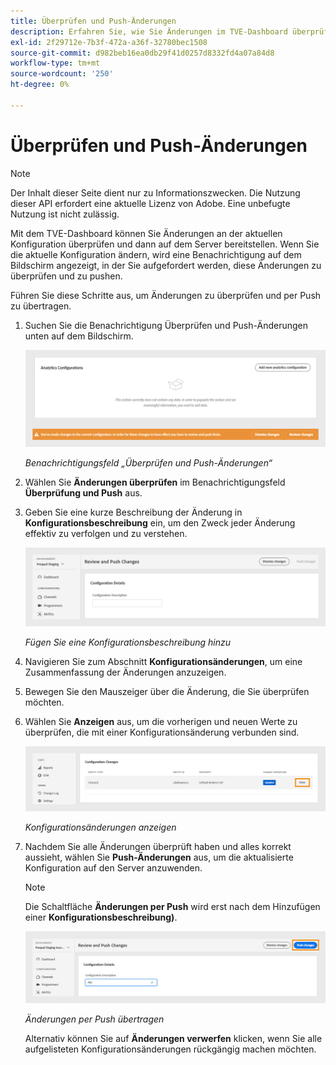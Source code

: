 ```yaml
---
title: Überprüfen und Push-Änderungen
description: Erfahren Sie, wie Sie Änderungen im TVE-Dashboard überprüfen und per Push übertragen können.
exl-id: 2f29712e-7b3f-472a-a36f-32780bec1508
source-git-commit: d982beb16ea0db29f41d0257d8332fd4a07a84d8
workflow-type: tm+mt
source-wordcount: '250'
ht-degree: 0%

---
```


# Überprüfen und Push-Änderungen

>[!NOTE]
>
>Der Inhalt dieser Seite dient nur zu Informationszwecken. Die Nutzung dieser API erfordert eine aktuelle Lizenz von Adobe. Eine unbefugte Nutzung ist nicht zulässig.

Mit dem TVE-Dashboard können Sie Änderungen an der aktuellen Konfiguration überprüfen und dann auf dem Server bereitstellen. Wenn Sie die aktuelle Konfiguration ändern, wird eine Benachrichtigung auf dem Bildschirm angezeigt, in der Sie aufgefordert werden, diese Änderungen zu überprüfen und zu pushen.

Führen Sie diese Schritte aus, um Änderungen zu überprüfen und per Push zu übertragen.

1. Suchen Sie die Benachrichtigung Überprüfen und Push-Änderungen unten auf dem Bildschirm.

   ![Überprüfen und Push-Benachrichtigung](../assets/tve-dashboard/new-tve-dashboard/review/review-and-push-changes-banner-view.png)

   *Benachrichtigungsfeld „Überprüfen und Push-Änderungen“*

1. Wählen Sie **Änderungen überprüfen** im Benachrichtigungsfeld **Überprüfung und Push** aus.

1. Geben Sie eine kurze Beschreibung der Änderung in **Konfigurationsbeschreibung** ein, um den Zweck jeder Änderung effektiv zu verfolgen und zu verstehen.

   ![Fügen Sie eine Konfigurationsbeschreibung hinzu](../assets/tve-dashboard/new-tve-dashboard/review/review-and-push-configuration-details-panel-view.png)

   *Fügen Sie eine Konfigurationsbeschreibung hinzu*

1. Navigieren Sie zum Abschnitt **Konfigurationsänderungen**, um eine Zusammenfassung der Änderungen anzuzeigen.

1. Bewegen Sie den Mauszeiger über die Änderung, die Sie überprüfen möchten.

1. Wählen Sie **Anzeigen** aus, um die vorherigen und neuen Werte zu überprüfen, die mit einer Konfigurationsänderung verbunden sind.

   ![Konfigurationsänderungen anzeigen](../assets/tve-dashboard/new-tve-dashboard/review/review-and-push-changes-view-button.png)

   *Konfigurationsänderungen anzeigen*

1. Nachdem Sie alle Änderungen überprüft haben und alles korrekt aussieht, wählen Sie **Push-Änderungen** aus, um die aktualisierte Konfiguration auf den Server anzuwenden.

   >[!NOTE]
   >
   >Die Schaltfläche **Änderungen per Push** wird erst nach dem Hinzufügen einer **Konfigurationsbeschreibung)**.

   ![Änderungen per Push übertragen](../assets/tve-dashboard/new-tve-dashboard/review/review-and-push-push-changes-button.png)

   *Änderungen per Push übertragen*

   Alternativ können Sie auf **Änderungen verwerfen** klicken, wenn Sie alle aufgelisteten Konfigurationsänderungen rückgängig machen möchten.
